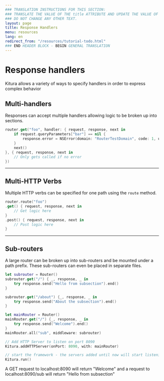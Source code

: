 ```yaml
---
### TRANSLATION INSTRUCTIONS FOR THIS SECTION:
### TRANSLATE THE VALUE OF THE title ATTRIBUTE AND UPDATE THE VALUE OF THE lang ATTRIBUTE.
### DO NOT CHANGE ANY OTHER TEXT.
layout: page
title: Response Handlers
menu: resources
lang: en
redirect_from: "/resources/tutorial-todo.html"
### END HEADER BLOCK - BEGIN GENERAL TRANSLATION
---
```


<div class="titleBlock">
	<h1>Response handlers</h1>
	<p>Kitura allows a variety of ways to specify handlers in order to express complex behavior</p>
</div>

## Multi-handlers

Responses can accept multiple handlers allowing logic to be broken up into sections.

```swift
router.get("foo", handler: { request, response, next in
    if request.queryParameters["bar"] == nil {
        response.error = NSError(domain: "RouterTestDomain", code: 1, userInfo: [:])
    }
    next()
}, { request, response, next in
    // Only gets called if no error
})
```

---

## Multi-HTTP Verbs

Multiple HTTP verbs can be specified for one path using the `route` method.

```swift
router.route("foo")
.get() { request, response, next in
    // Get logic here
}
.post() { request, response, next in
    // Post logic here
}
```

---

## Sub-routers

A large router can be broken up into sub-routers and be mounted under a path prefix. These sub-routers can even be placed in separate files.

```swift
let subrouter = Router()
subrouter.get("/") { _, response, _ in
    try response.send("Hello from subsection").end()
}

subrouter.get("/about") {_, response, _ in
    try response.send("About the subsection").end()
}

let mainRouter = Router()
mainRouter.get("/") {_, response, _ in
    try response.send("Welcome").end()
}
mainRouter.all("sub", middleware: subrouter)

// Add HTTP Server to listen on port 8090
Kitura.addHTTPServer(onPort: 8090, with: mainRouter)

// start the framework - the servers added until now will start listening
Kitura.run()
```
A GET request to localhost:8090 will return "Welcome" and a request to localhost:8090/sub will return "Hello from subsection"

[info]: ../../../assets/info-blue.png
[tip]: ../../../assets/lightbulb-yellow.png
